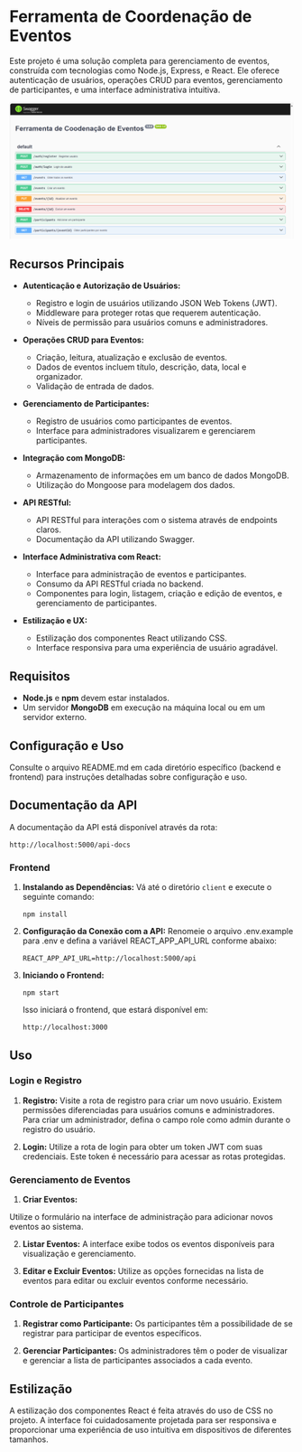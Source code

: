 # Ferramenta de Coordenação de Eventos

Este projeto é uma solução completa para gerenciamento de eventos, construída com tecnologias como Node.js, Express, e React. Ele oferece autenticação de usuários, operações CRUD para eventos, gerenciamento de participantes, e uma interface administrativa intuitiva.

![alt text](image.png)

## Recursos Principais

- **Autenticação e Autorização de Usuários:**
    - Registro e login de usuários utilizando JSON Web Tokens (JWT).
    - Middleware para proteger rotas que requerem autenticação.
    - Níveis de permissão para usuários comuns e administradores.

- **Operações CRUD para Eventos:**
    - Criação, leitura, atualização e exclusão de eventos.
    - Dados de eventos incluem título, descrição, data, local e organizador.
    - Validação de entrada de dados.

- **Gerenciamento de Participantes:**
    - Registro de usuários como participantes de eventos.
    - Interface para administradores visualizarem e gerenciarem participantes.

- **Integração com MongoDB:**
    - Armazenamento de informações em um banco de dados MongoDB.
    - Utilização do Mongoose para modelagem dos dados.

- **API RESTful:**
    - API RESTful para interações com o sistema através de endpoints claros.
    - Documentação da API utilizando Swagger.

- **Interface Administrativa com React:**
    - Interface para administração de eventos e participantes.
    - Consumo da API RESTful criada no backend.
    - Componentes para login, listagem, criação e edição de eventos, e gerenciamento de participantes.

- **Estilização e UX:**
    - Estilização dos componentes React utilizando CSS.
    - Interface responsiva para uma experiência de usuário agradável.

## Requisitos

- **Node.js** e **npm** devem estar instalados.
- Um servidor **MongoDB** em execução na máquina local ou em um servidor externo.

## Configuração e Uso

Consulte o arquivo README.md em cada diretório específico (backend e frontend) para instruções detalhadas sobre configuração e uso.

## Documentação da API

   A documentação da API está disponível através da rota:
   ```
   http://localhost:5000/api-docs
   ```

### Frontend

1. **Instalando as Dependências:**
   Vá até o diretório `client` e execute o seguinte comando:
   ```
   npm install

2. **Configuração da Conexão com a API:**
   Renomeie o arquivo .env.example para .env e defina a variável REACT_APP_API_URL conforme abaixo:
   ```
   REACT_APP_API_URL=http://localhost:5000/api
   ```

3. **Iniciando o Frontend:**
   ```
   npm start
   ```
   Isso iniciará o frontend, que estará disponível em:
   ```
   http://localhost:3000
   ```

## Uso

### Login e Registro

1. **Registro:**
   Visite a rota de registro para criar um novo usuário. Existem permissões diferenciadas para usuários comuns e administradores. Para criar um administrador, defina o campo role como admin durante o registro do usuário.

2. **Login:**
   Utilize a rota de login para obter um token JWT com suas credenciais. Este token é necessário para acessar as rotas protegidas.

### Gerenciamento de Eventos

1. **Criar Eventos:**
   
 Utilize o formulário na interface de administração para adicionar novos eventos ao sistema.

2. **Listar Eventos:**
   A interface exibe todos os eventos disponíveis para visualização e gerenciamento.

3. **Editar e Excluir Eventos:**
   Utilize as opções fornecidas na lista de eventos para editar ou excluir eventos conforme necessário.

### Controle de Participantes

1. **Registrar como Participante:**
   Os participantes têm a possibilidade de se registrar para participar de eventos específicos.

2. **Gerenciar Participantes:**
   Os administradores têm o poder de visualizar e gerenciar a lista de participantes associados a cada evento.
## Estilização

 A estilização dos componentes React é feita através do uso de CSS no projeto. A interface foi cuidadosamente projetada para ser responsiva e proporcionar uma experiência de uso intuitiva em dispositivos de diferentes tamanhos.

